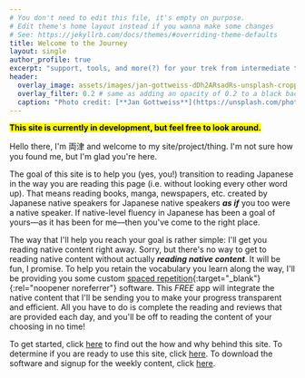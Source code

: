 ```yaml
---
# You don't need to edit this file, it's empty on purpose.
# Edit theme's home layout instead if you wanna make some changes
# See: https://jekyllrb.com/docs/themes/#overriding-theme-defaults
title: Welcome to the Journey
layout: single
author_profile: true
excerpt: "support, tools, and more(?) for your trek from intermediate to advanced Japanese fluency"
header:
  overlay_image: assets/images/jan-gottweiss-dDh2ARsadRs-unsplash-cropped-compressed.jpg
  overlay_filter: 0.2 # same as adding an opacity of 0.2 to a black background
  caption: "Photo credit: [**Jan Gottweiss**](https://unsplash.com/photos/dDh2ARsadRs)"
---
```


**<mark>This site is currently in development, but feel free to look around.</mark>**

Hello there, I'm 両津 and welcome to my site/project/thing. I'm not sure how you found me, but I'm glad you're here. 

The goal of this site is to help you (yes, you!) transition to reading Japanese in the way you are reading this page (i.e. without looking every other word up). That means reading books, manga, newspapers, etc. created by Japanese native speakers for Japanese native speakers ***as if*** you too were a native speaker. If native-level fluency in Japanese has been a goal of yours—as it has been for me—then you've come to the right place.

The way that I'll help you reach your goal is rather simple: I'll get you reading native content right away. Sorry, but there's no way to get to reading native content without actually ***reading native content***. It will be fun, I promise. To help you retain the vocabulary you learn along the way, I'll be providing you some custom [spaced repetition](https://en.wikipedia.org/wiki/Spaced_repetition){:target="_blank"}{:rel="noopener noreferrer"} software. This *FREE* app will integrate the native content that I'll be sending you to make your progress transparent and efficient. All you have to do is complete the reading and reviews that are provided each day, and you'll be off to reading the content of your choosing in no time!

To get started, click [here](_pages/philosophy.md) to find out the how and why behind this site. To determine if you are ready to use this site, click [here](_pages/about.md). To download the software and signup for the weekly content, click [here](_pages/resources.md). 
